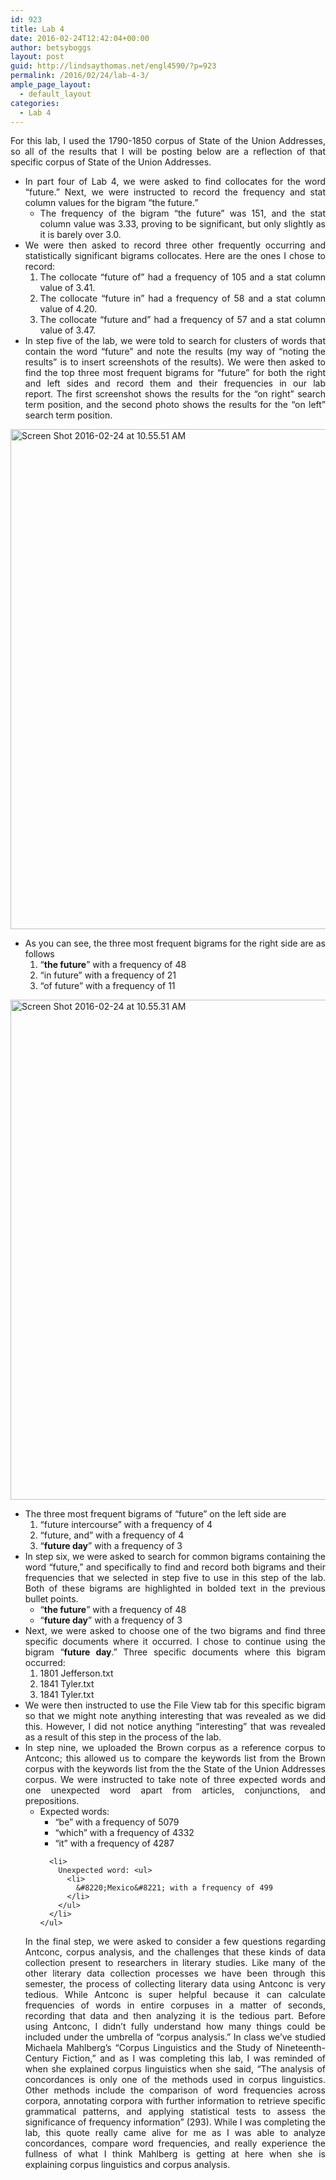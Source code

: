 ```yaml
---
id: 923
title: Lab 4
date: 2016-02-24T12:42:04+00:00
author: betsyboggs
layout: post
guid: http://lindsaythomas.net/engl4590/?p=923
permalink: /2016/02/24/lab-4-3/
ample_page_layout:
  - default_layout
categories:
  - Lab 4
---
```

<p style="text-align: justify">
  For this lab, I used the 1790-1850 corpus of State of the Union Addresses, so all of the results that I will be posting below are a reflection of that specific corpus of State of the Union Addresses.
</p>

<ul style="text-align: justify">
  <li>
    In part four of Lab 4, we were asked to find collocates for the word &#8220;future.&#8221; Next, we were instructed to record the frequency and stat column values for the bigram &#8220;the future.&#8221; <ul>
      <li>
        The frequency of the bigram &#8220;the future&#8221; was 151, and the stat column value was 3.33, proving to be significant, but only slightly as it is barely over 3.0.
      </li>
    </ul>
  </li>
  
  <li>
    We were then asked to record three other frequently occurring and statistically significant bigrams collocates. Here are the ones I chose to record: <ol>
      <li>
        The collocate &#8220;future of&#8221; had a frequency of 105 and a stat column value of 3.41.
      </li>
      <li>
        The collocate &#8220;future in&#8221; had a frequency of 58 and a stat column value of 4.20.
      </li>
      <li>
        The collocate &#8220;future and&#8221; had a frequency of 57 and a stat column value of 3.47.
      </li>
    </ol>
  </li>
  
  <li>
    In step five of the lab, we were told to search for clusters of words that contain the word &#8220;future&#8221; and note the results (my way of &#8220;noting the results&#8221; is to insert screenshots of the results). We were then asked to find the top three most frequent bigrams for &#8220;future&#8221; for both the right and left sides and record them and their frequencies in our lab report. The first screenshot shows the results for the &#8220;on right&#8221; search term position, and the second photo shows the results for the &#8220;on left&#8221; search term position.
  </li>
</ul>

<p style="text-align: justify">
  <a href="http://lindsaythomas.net/engl4590/wp-content/uploads/sites/10/2016/02/Screen-Shot-2016-02-24-at-10.55.51-AM.png" rel="attachment wp-att-926"><img class="alignnone size-full wp-image-926" src="http://lindsaythomas.net/engl4590/wp-content/uploads/sites/10/2016/02/Screen-Shot-2016-02-24-at-10.55.51-AM.png" alt="Screen Shot 2016-02-24 at 10.55.51 AM" width="1280" height="800" srcset="http://lindsaythomas.net/engl4590/wp-content/uploads/sites/10/2016/02/Screen-Shot-2016-02-24-at-10.55.51-AM.png 1280w, http://lindsaythomas.net/engl4590/wp-content/uploads/sites/10/2016/02/Screen-Shot-2016-02-24-at-10.55.51-AM-300x188.png 300w, http://lindsaythomas.net/engl4590/wp-content/uploads/sites/10/2016/02/Screen-Shot-2016-02-24-at-10.55.51-AM-768x480.png 768w, http://lindsaythomas.net/engl4590/wp-content/uploads/sites/10/2016/02/Screen-Shot-2016-02-24-at-10.55.51-AM-1024x640.png 1024w" sizes="(max-width: 1280px) 100vw, 1280px" /></a>
</p>

<ul style="text-align: justify">
  <li>
    As you can see, the three most frequent bigrams for the right side are as follows <ol>
      <li>
        &#8220;<strong>the future</strong>&#8221; with a frequency of 48
      </li>
      <li>
        &#8220;in future&#8221; with a frequency of 21
      </li>
      <li>
        &#8220;of future&#8221; with a frequency of 11
      </li>
    </ol>
  </li>
</ul>

<p style="text-align: justify">
  <a href="http://lindsaythomas.net/engl4590/wp-content/uploads/sites/10/2016/02/Screen-Shot-2016-02-24-at-10.55.31-AM.png" rel="attachment wp-att-927"><img class="alignnone size-full wp-image-927" src="http://lindsaythomas.net/engl4590/wp-content/uploads/sites/10/2016/02/Screen-Shot-2016-02-24-at-10.55.31-AM.png" alt="Screen Shot 2016-02-24 at 10.55.31 AM" width="1280" height="800" srcset="http://lindsaythomas.net/engl4590/wp-content/uploads/sites/10/2016/02/Screen-Shot-2016-02-24-at-10.55.31-AM.png 1280w, http://lindsaythomas.net/engl4590/wp-content/uploads/sites/10/2016/02/Screen-Shot-2016-02-24-at-10.55.31-AM-300x188.png 300w, http://lindsaythomas.net/engl4590/wp-content/uploads/sites/10/2016/02/Screen-Shot-2016-02-24-at-10.55.31-AM-768x480.png 768w, http://lindsaythomas.net/engl4590/wp-content/uploads/sites/10/2016/02/Screen-Shot-2016-02-24-at-10.55.31-AM-1024x640.png 1024w" sizes="(max-width: 1280px) 100vw, 1280px" /></a>
</p>

<ul style="text-align: justify">
  <li>
    The three most frequent bigrams of &#8220;future&#8221; on the left side are <ol>
      <li>
        &#8220;future intercourse&#8221; with a frequency of 4
      </li>
      <li>
        &#8220;future, and&#8221; with a frequency of 4
      </li>
      <li>
        &#8220;<strong>future day</strong>&#8221; with a frequency of 3
      </li>
    </ol>
  </li>
  
  <li>
    In step six, we were asked to search for common bigrams containing the word &#8220;future,&#8221; and specifically to find and record both bigrams and their frequencies that we selected in step five to use in this step of the lab. Both of these bigrams are highlighted in bolded text in the previous bullet points. <ul>
      <li>
        &#8220;<strong>the future</strong>&#8221; with a frequency of 48
      </li>
      <li>
        &#8220;<strong>future day</strong>&#8221; with a frequency of 3
      </li>
    </ul>
  </li>
  
  <li>
    Next, we were asked to choose one of the two bigrams and find three specific documents where it occurred. I chose to continue using the bigram &#8220;<strong>future day</strong>.&#8221; Three specific documents where this bigram occurred: <ol>
      <li>
        1801 Jefferson.txt
      </li>
      <li>
        1841 Tyler.txt
      </li>
      <li>
        1841 Tyler.txt
      </li>
    </ol>
  </li>
  
  <li>
    We were then instructed to use the File View tab for this specific bigram so that we might note anything interesting that was revealed as we did this. However, I did not notice anything &#8220;interesting&#8221; that was revealed as a result of this step in the process of the lab.
  </li>
  <li>
    In step nine, we uploaded the Brown corpus as a reference corpus to Antconc; this allowed us to compare the keywords list from the Brown corpus with the keywords list from the the State of the Union Addresses corpus. We were instructed to take note of three expected words and one unexpected word apart from articles, conjunctions, and prepositions. <ul>
      <li>
        Expected words: <ul>
          <li>
            &#8220;be&#8221; with a frequency of 5079
          </li>
          <li>
            &#8220;which&#8221; with a frequency of 4332
          </li>
          <li>
            &#8220;it&#8221; with a frequency of 4287
          </li>
        </ul>
      </li>
      
      <li>
        Unexpected word: <ul>
          <li>
            &#8220;Mexico&#8221; with a frequency of 499
          </li>
        </ul>
      </li>
    </ul>
  </li>
</ul>

<p style="text-align: justify">
  In the final step, we were asked to consider a few questions regarding Antconc, corpus analysis, and the challenges that these kinds of data collection present to researchers in literary studies. Like many of the other literary data collection processes we have been through this semester, the process of collecting literary data using Antconc is very tedious. While Antconc is super helpful because it can calculate frequencies of words in entire corpuses in a matter of seconds, recording that data and then analyzing it is the tedious part. Before using Antconc, I didn&#8217;t fully understand how many things could be included under the umbrella of &#8220;corpus analysis.&#8221; In class we&#8217;ve studied Michaela Mahlberg&#8217;s &#8220;Corpus Linguistics and the Study of Nineteenth-Century Fiction,&#8221; and as I was completing this lab, I was reminded of when she explained corpus linguistics when she said, &#8220;The analysis of concordances is only one of the methods used in corpus linguistics. Other methods include the comparison of word frequencies across corpora, annotating corpora with further information to retrieve specific grammatical patterns, and applying statistical tests to assess the significance of frequency information&#8221; (293). While I was completing the lab, this quote really came alive for me as I was able to analyze concordances, compare word frequencies, and really experience the fullness of what I think Mahlberg is getting at here when she is explaining corpus linguistics and corpus analysis.
</p>